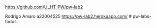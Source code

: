 https://github.com/ULHT-PW/pw-lab2

Rodrigo Amaro a22004525
https://pw-lab2.herokuapp.com/
#   p w - l a b s - t o d o s  
 